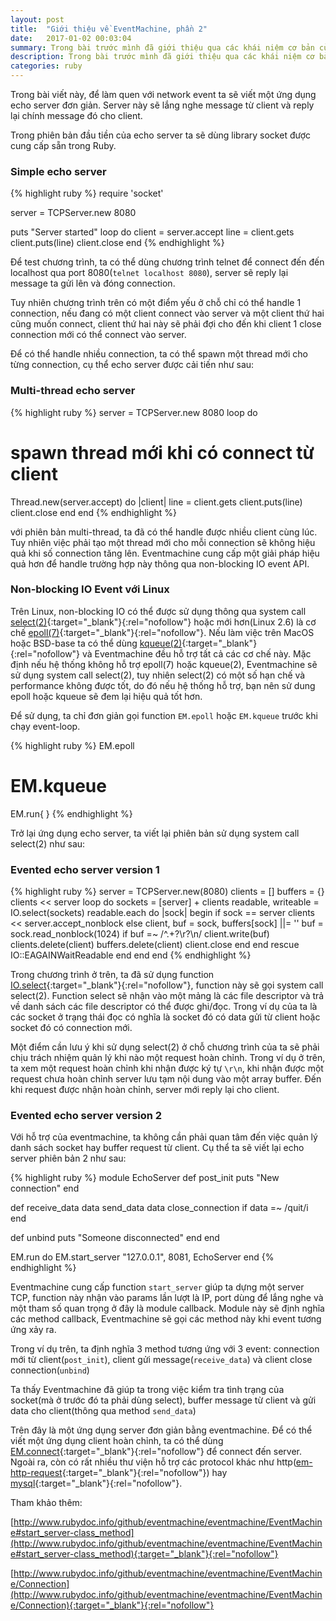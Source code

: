 ```yaml
---
layout: post
title:  "Giới thiệu về EventMachine, phần 2"
date:   2017-01-02 00:03:04
summary: Trong bài trước mình đã giới thiệu qua các khái niệm cơ bản của EventMachine, phần tiếp theo của loạt bài này, ta sẽ đi sâu vào một số hàm xử lý các event IO(đặc biệt là xử lý socket IO) để thấy được sức mạnh của EventMachine.
description: Trong bài trước mình đã giới thiệu qua các khái niệm cơ bản của EventMachine, phần tiếp theo của loạt bài này, ta sẽ đi sâu vào một số hàm xử lý các event IO(đặc biệt là xử lý socket IO) để thấy được sức mạnh của EventMachine.
categories: ruby
---
```


Trong bài viết này, để làm quen với network event ta sẽ viết một ứng dụng echo server đơn giản. Server này sẽ lắng nghe message từ client và reply lại chính message đó cho client.

Trong phiên bản đầu tiền của echo server ta sẽ dùng library socket được cung cấp sẵn trong Ruby.

### Simple echo server

{% highlight ruby %}
require 'socket'

server = TCPServer.new 8080

puts "Server started"
loop do
  client = server.accept
  line = client.gets
  client.puts(line)
  client.close
end
{% endhighlight %}

Để test chương trình, ta có thể dùng chương trình telnet để connect đến đến localhost qua port 8080(`telnet localhost 8080`), server sẽ reply lại message ta gửi lên và đóng connection.

Tuy nhiên chương trình trên có một điểm yếu ở chỗ chỉ có thể handle 1 connection, nếu đang có một client connect vào server và một client thứ hai cũng muốn connect, client thứ hai này sẽ phải đợi cho đến khi client 1 close connection mới có thể connect vào server.

Để có thể handle nhiều connection, ta có thể spawn một thread mới cho từng connection, cụ thể echo server được cải tiến như sau:

### Multi-thread echo server

{% highlight ruby %}
server = TCPServer.new 8080
loop do
  # spawn thread mới khi có connect từ client
  Thread.new(server.accept) do |client|
    line = client.gets
    client.puts(line)
    client.close
  end
end
{% endhighlight %}

với phiên bản multi-thread, ta đã có thể handle được nhiều client cùng lúc. Tuy nhiên việc phải tạo một thread mới cho mỗi connection sẽ không hiệu quả khi số connection tăng lên. Eventmachine cung cấp một giải pháp hiệu quả hơn để handle trường hợp này thông qua non-blocking IO event API.

### Non-blocking IO Event với Linux

Trên Linux, non-blocking IO có thể được sử dụng thông qua system call [select(2)](http://man7.org/linux/man-pages/man2/select.2.html){:target="_blank"}{:rel="nofollow"} hoặc mới hơn(Linux 2.6) là cơ chế [epoll(7)](http://man7.org/linux/man-pages/man7/epoll.7.html){:target="_blank"}{:rel="nofollow"}. Nếu làm việc trên MacOS hoặc BSD-base ta có thể dùng [kqueue(2)](https://www.freebsd.org/cgi/man.cgi?query=kqueue&sektion=2){:target="_blank"}{:rel="nofollow"} và Eventmachine đều hỗ trợ tất cả các cơ chế này. Mặc định nếu hệ thống không hỗ trợ epoll(7) hoặc kqueue(2), Eventmachine sẽ sử dụng system call select(2), tuy nhiên select(2) có một số hạn chế và performance không được tốt, do đó nếu hệ thống hỗ trợ, bạn nên sử dung epoll hoặc kqueue sẽ đem lại hiệu quả tốt hơn.

Để sử dụng, ta chỉ đơn giản gọi function `EM.epoll` hoặc `EM.kqueue` trước khi chạy event-loop.

{% highlight ruby %}
EM.epoll
# EM.kqueue
EM.run{
}
{% endhighlight %}

Trở lại ứng dụng echo server, ta viết lại phiên bản sử dụng system call select(2) như sau:

### Evented echo server version 1

{% highlight ruby %}
server = TCPServer.new(8080)
clients = []
buffers = {}
clients << server
loop do
  sockets = [server] + clients
  readable, writeable = IO.select(sockets)
  readable.each do |sock|
    begin
      if sock == server
        clients << server.accept_nonblock
      else
        client, buf = sock, buffers[sock] ||= ''
        buf = sock.read_nonblock(1024)
        if buf =~ /^.+?\r?\n/
          client.write(buf)
          clients.delete(client)
          buffers.delete(client)
          client.close
        end
      end
    rescue IO::EAGAINWaitReadable
    end
  end
end
{% endhighlight %}

Trong chương trình ở trên, ta đã sử dụng function [IO.select](http://ruby-doc.org/core-2.0.0/IO.html#method-c-select){:target="_blank"}{:rel="nofollow"}, function này sẽ gọi system call select(2). Function select sẽ nhận vào một mảng là các file descriptor và trả về danh sách các file descriptor có thể được ghi/đọc. Trong ví dụ của ta là các socket ở trạng thái đọc có nghĩa là socket đó có data gửi từ client hoặc socket đó có connection mới.

Một điểm cần lưu ý khi sử dụng select(2) ở chỗ chương trình của ta sẽ phải chịu trách nhiệm quản lý khi nào một request hoàn chỉnh. Trong ví dụ ở trên, ta xem một request hoàn chỉnh khi nhận được ký tự `\r\n`, khi nhận được một request chưa hoàn chỉnh server lưu tạm nội dung vào một array buffer. Đến khi request được nhận hoàn chỉnh, server mới reply lại cho client.

### Evented echo server version 2

Với hỗ trợ của eventmachine, ta không cần phải quan tâm đến việc quản lý danh sách socket hay buffer request từ client. Cụ thể ta sẽ viết lại echo server phiên bản 2 như sau:

{% highlight ruby %}
module EchoServer
  def post_init
    puts "New connection"
  end

  def receive_data data
    send_data data
    close_connection if data =~ /quit/i
  end

  def unbind
    puts "Someone disconnected"
  end
end

EM.run do
  EM.start_server "127.0.0.1", 8081, EchoServer
end
{% endhighlight %}

Eventmachine cung cấp function `start_server` giúp ta dựng một server TCP, function này nhận vào params lần lượt là IP, port dùng để lắng nghe và một tham số quan trọng ở đây là module callback. Module này sẽ định nghĩa các method callback, Eventmachine sẽ gọi các method này khi event tương ứng xảy ra.

Trong ví dụ trên, ta định nghĩa 3 method tương ứng với 3 event: connection mới từ client(`post_init`), client gửi message(`receive_data`) và client close connection(`unbind`)

Ta thấy Eventmachine đã giúp ta trong việc kiểm tra tình trạng của socket(mà ở trước đó ta phải dùng select), buffer message từ client và gửi data cho client(thông qua method `send_data`)

Trên đây là một ứng dụng server đơn giản bằng eventmachine. Để có thể viết một ứng dụng client hoàn chỉnh, ta có thể dùng [EM.connect](http://www.rubydoc.info/github/eventmachine/eventmachine/EventMachine#connect-class_method){:target="_blank"}{:rel="nofollow"} để connect đến server. Ngoài ra, còn có rất nhiều thư viện hỗ trợ các protocol khác như http([em-http-request](https://github.com/igrigorik/em-http-request){:target="_blank"}{:rel="nofollow"}) hay [mysql](https://github.com/brianmario/mysql2){:target="_blank"}{:rel="nofollow"}.

Tham khảo thêm:

[http://www.rubydoc.info/github/eventmachine/eventmachine/EventMachine#start_server-class_method](http://www.rubydoc.info/github/eventmachine/eventmachine/EventMachine#start_server-class_method){:target="_blank"}{:rel="nofollow"}

[http://www.rubydoc.info/github/eventmachine/eventmachine/EventMachine/Connection](http://www.rubydoc.info/github/eventmachine/eventmachine/EventMachine/Connection){:target="_blank"}{:rel="nofollow"}
